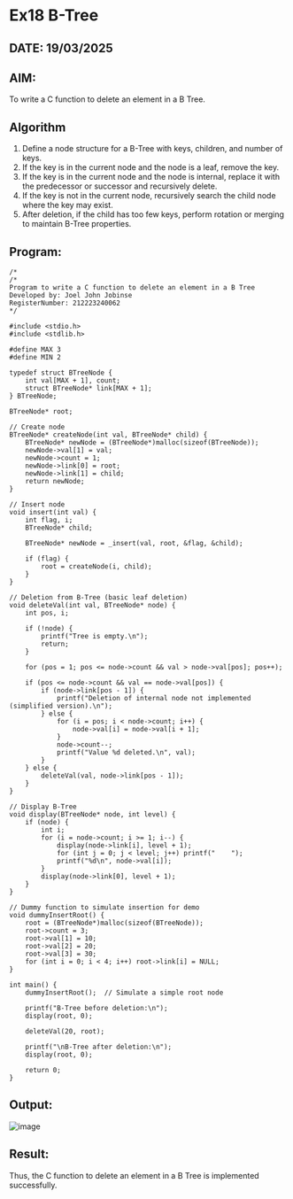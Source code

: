 # Ex18 B-Tree
## DATE: 19/03/2025
## AIM:
To write a C function to delete an element in a B Tree.
## Algorithm
1. Define a node structure for a B-Tree with keys, children, and number of keys.
2. If the key is in the current node and the node is a leaf, remove the key.
3. If the key is in the current node and the node is internal, replace it with the predecessor or successor and recursively delete.
4. If the key is not in the current node, recursively search the child node where the key may exist.
5. After deletion, if the child has too few keys, perform rotation or merging to maintain B-Tree properties.


## Program:
```
/*
/*
Program to write a C function to delete an element in a B Tree
Developed by: Joel John Jobinse
RegisterNumber: 212223240062
*/

#include <stdio.h>
#include <stdlib.h>

#define MAX 3
#define MIN 2

typedef struct BTreeNode {
    int val[MAX + 1], count;
    struct BTreeNode* link[MAX + 1];
} BTreeNode;

BTreeNode* root;

// Create node
BTreeNode* createNode(int val, BTreeNode* child) {
    BTreeNode* newNode = (BTreeNode*)malloc(sizeof(BTreeNode));
    newNode->val[1] = val;
    newNode->count = 1;
    newNode->link[0] = root;
    newNode->link[1] = child;
    return newNode;
}

// Insert node
void insert(int val) {
    int flag, i;
    BTreeNode* child;

    BTreeNode* newNode = _insert(val, root, &flag, &child);

    if (flag) {
        root = createNode(i, child);
    }
}

// Deletion from B-Tree (basic leaf deletion)
void deleteVal(int val, BTreeNode* node) {
    int pos, i;

    if (!node) {
        printf("Tree is empty.\n");
        return;
    }

    for (pos = 1; pos <= node->count && val > node->val[pos]; pos++);

    if (pos <= node->count && val == node->val[pos]) {
        if (node->link[pos - 1]) {
            printf("Deletion of internal node not implemented (simplified version).\n");
        } else {
            for (i = pos; i < node->count; i++) {
                node->val[i] = node->val[i + 1];
            }
            node->count--;
            printf("Value %d deleted.\n", val);
        }
    } else {
        deleteVal(val, node->link[pos - 1]);
    }
}

// Display B-Tree
void display(BTreeNode* node, int level) {
    if (node) {
        int i;
        for (i = node->count; i >= 1; i--) {
            display(node->link[i], level + 1);
            for (int j = 0; j < level; j++) printf("    ");
            printf("%d\n", node->val[i]);
        }
        display(node->link[0], level + 1);
    }
}

// Dummy function to simulate insertion for demo
void dummyInsertRoot() {
    root = (BTreeNode*)malloc(sizeof(BTreeNode));
    root->count = 3;
    root->val[1] = 10;
    root->val[2] = 20;
    root->val[3] = 30;
    for (int i = 0; i < 4; i++) root->link[i] = NULL;
}

int main() {
    dummyInsertRoot();  // Simulate a simple root node

    printf("B-Tree before deletion:\n");
    display(root, 0);

    deleteVal(20, root);

    printf("\nB-Tree after deletion:\n");
    display(root, 0);

    return 0;
}

```

## Output:
![image](https://github.com/user-attachments/assets/7186b07e-5510-481f-ace2-2e95b184bbcc)



## Result:
Thus, the C function to delete an element in a B Tree is implemented successfully.
